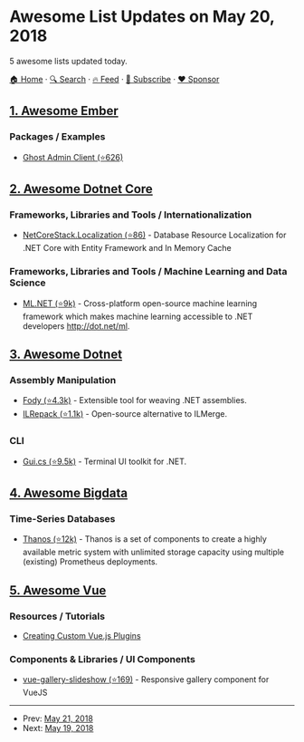 # Awesome List Updates on May 20, 2018

5 awesome lists updated today.

[🏠 Home](/README.md) · [🔍 Search](https://www.trackawesomelist.com/search/) · [🔥 Feed](https://www.trackawesomelist.com/rss.xml) · [📮 Subscribe](https://trackawesomelist.us17.list-manage.com/subscribe?u=d2f0117aa829c83a63ec63c2f&id=36a103854c) · [❤️  Sponsor](https://github.com/sponsors/theowenyoung)



## [1. Awesome Ember](/content/ember-community-russia/awesome-ember/README.md)

### Packages / Examples

*   [Ghost Admin Client (⭐626)](https://github.com/TryGhost/Ghost-Admin)

## [2. Awesome Dotnet Core](/content/thangchung/awesome-dotnet-core/README.md)

### Frameworks, Libraries and Tools / Internationalization

*   [NetCoreStack.Localization (⭐86)](https://github.com/NetCoreStack/Localization) - Database Resource Localization for .NET Core with Entity Framework and In Memory Cache

### Frameworks, Libraries and Tools / Machine Learning and Data Science

*   [ML.NET (⭐9k)](https://github.com/dotnet/machinelearning) - Cross-platform open-source machine learning framework which makes machine learning accessible to .NET developers <http://dot.net/ml>.

## [3. Awesome Dotnet](/content/quozd/awesome-dotnet/README.md)

### Assembly Manipulation

*   [Fody (⭐4.3k)](https://github.com/Fody/Fody) - Extensible tool for weaving .NET assemblies.
*   [ILRepack (⭐1.1k)](https://github.com/gluck/il-repack) - Open-source alternative to ILMerge.

### CLI

*   [Gui.cs (⭐9.5k)](https://github.com/migueldeicaza/gui.cs) - Terminal UI toolkit for .NET.

## [4. Awesome Bigdata](/content/newTendermint/awesome-bigdata/README.md)

### Time-Series Databases

*   [Thanos (⭐12k)](https://github.com/improbable-eng/thanos) - Thanos is a set of components to create a highly available metric system with unlimited storage capacity using multiple (existing) Prometheus deployments.

## [5. Awesome Vue](/content/vuejs/awesome-vue/README.md)

### Resources / Tutorials

*   [Creating Custom Vue.js Plugins](https://alligator.io/vuejs/creating-custom-plugins/)

### Components & Libraries / UI Components

*   [vue-gallery-slideshow (⭐169)](https://github.com/KitchenStories/vue-gallery-slideshow) - Responsive gallery component for VueJS

---

- Prev: [May 21, 2018](/content/2018/05/21/README.md)
- Next: [May 19, 2018](/content/2018/05/19/README.md)